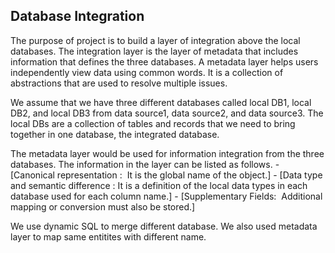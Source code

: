 ## Database Integration ##

The purpose of project is to build a layer of integration above the local databases. The integration layer is the layer of metadata that includes information that defines the three databases. A metadata layer helps users independently view data using common words. It is a collection of abstractions that are used to resolve multiple issues. 


We assume that we have three different databases called local DB1, local DB2, and local DB3 from data source1, data source2, and data source3. The local DBs are a collection of tables and records that we need to bring together in one database, the integrated database. 


The metadata layer would be used for information integration from the three databases. The information in the layer can be listed as follows. 
      - [Canonical representation :  It is the global name of the object.]
      - [Data type and semantic difference : It is a definition of the local data types in each database used for each column name.]
      - [Supplementary Fields:  Additional mapping or conversion must also be stored.]


We use dynamic SQL to merge different database. We also used metadata layer to map same entitites with different name.
